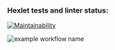 ### Hexlet tests and linter status:

[![Maintainability](https://api.codeclimate.com/v1/badges/cad09c13a6859aaa1724/maintainability)](https://codeclimate.com/github/AnnaPalna/frontend-project-lvl1/maintainability)

![example workflow name](https://github.com/actions/frontend-project-lvl1/workflows/github%20actions/badge.svg)
